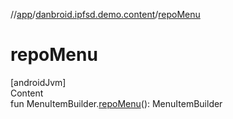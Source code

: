 //[app](../index.md)/[danbroid.ipfsd.demo.content](index.md)/[repoMenu](repo-menu.md)



# repoMenu  
[androidJvm]  
Content  
fun MenuItemBuilder.[repoMenu](repo-menu.md)(): MenuItemBuilder  



